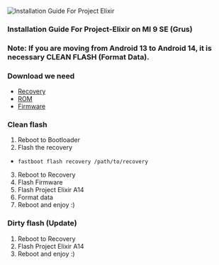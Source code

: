 ![Installation Guide For Project Elixir](https://i.imgur.com/42LxtAl.png)

### Installation Guide For Project-Elixir on MI 9 SE (Grus)

###  **Note:** If you are moving from Android 13 to Android 14, it is necessary CLEAN FLASH (Format Data).

### Download we need
- [Recovery](https://www.pling.com/p/2076031/)
- [ROM](https://projectelixiros.com/download)
- [Firmware](https://sourceforge.net/projects/project-elixir/files/fourteen/grus/firmware/)

### Clean flash
1. Reboot to Bootloader
2. Flash the recovery
- ```fastboot flash recovery /path/to/recovery```
3. Reboot to Recovery
4. Flash Firmware
5. Flash Project Elixir A14
6. Format data
7. Reboot and enjoy :)

### Dirty flash (Update)
1. Reboot to Recovery
2. Flash Project Elixir A14
3. Reboot and enjoy :)
